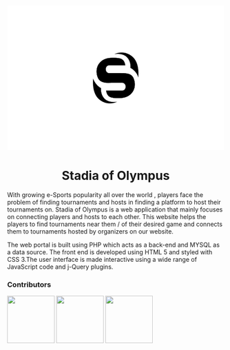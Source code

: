 <p align="center">
<img src="https://github.com/kaushikkateel/Stadia-of-Olympus/blob/master/img/logo-black.png" />
</p>
<h1 align="center">Stadia of Olympus</h1>

With growing e-Sports popularity all over the world , players face the problem of finding
tournaments and hosts in finding a platform to host their tournaments on. Stadia of Olympus is a web
application that mainly focuses on connecting players and hosts to each other. This website helps the
players to find tournaments near them / of their desired game and connects them to tournaments
hosted by organizers on our website.

The web portal is built using PHP which acts as a back-end and MYSQL as a data source. The front
end is developed using HTML 5 and styled with CSS 3.The user interface is made interactive using a
wide range of JavaScript code and j-Query plugins.


### Contributors

<p float="left">
  <a href="https://github.com/kaushikkateel"><img src="https://avatars2.githubusercontent.com/u/49521970?s=460&v=4" width="110" height="110" /></a>
  <a href="https://github.com/monisha16"><img src="https://avatars3.githubusercontent.com/u/25998193?s=400&v=4" width="110" height="110" /></a>
  <a href="https://github.com/SiddanthNayak"><img src="https://avatars0.githubusercontent.com/u/50180339?s=400&v=4" width="110" height="110" /></a>
</p>
